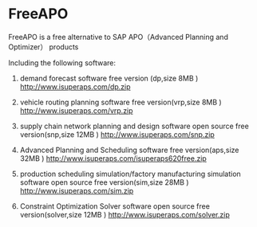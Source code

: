 # FreeAPO
FreeAPO is a free alternative to SAP APO（Advanced Planning and Optimizer） products

Including the following software:

1. demand forecast software free version (dp,size 8MB )
http://www.isuperaps.com/dp.zip

2. vehicle routing planning software free version(vrp,size 8MB )
http://www.isuperaps.com/vrp.zip

3. supply chain network planning and design software open source free version(snp,size 12MB )
http://www.isuperaps.com/snp.zip

4. Advanced Planning and Scheduling software free version(aps,size 32MB )
http://www.isuperaps.com/isuperaps620free.zip

5. production scheduling simulation/factory manufacturing simulation software open source free version(sim,size 28MB )
http://www.isuperaps.com/sim.zip

6. Constraint Optimization Solver software open source free version(solver,size 12MB )
http://www.isuperaps.com/solver.zip


